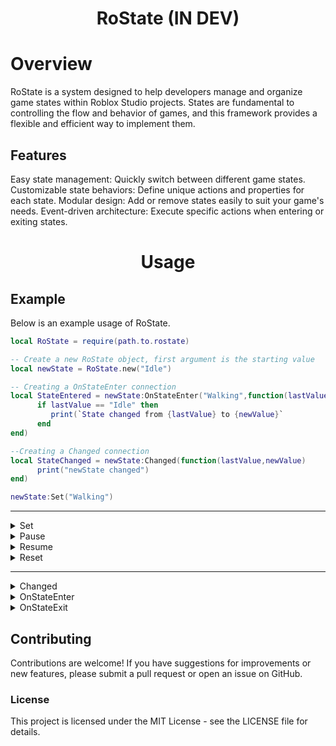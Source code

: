 <div align="center">
	<h1>RoState (IN DEV)</h1>
</div>

# Overview

RoState is a system designed to help developers manage and organize game states within Roblox Studio projects. States are fundamental to controlling the flow and behavior of games, and this framework provides a flexible and efficient way to implement them.

## Features

Easy state management: Quickly switch between different game states.
Customizable state behaviors: Define unique actions and properties for each state.
Modular design: Add or remove states easily to suit your game's needs.
Event-driven architecture: Execute specific actions when entering or exiting states.

<div align="center">
	<h1>Usage</h1>
</div>

## Example
Below is an example usage of RoState.

```lua
local RoState = require(path.to.rostate)

-- Create a new RoState object, first argument is the starting value
local newState = RoState.new("Idle")

-- Creating a OnStateEnter connection
local StateEntered = newState:OnStateEnter("Walking",function(lastValue,newValue)
      if lastValue == "Idle" then
         print(`State changed from {lastValue} to {newValue}`
      end
end)

--Creating a Changed connection
local StateChanged = newState:Changed(function(lastValue,newValue)
      print("newState changed")
end)

newState:Set("Walking")
```

--------------------------

<details>
    <summary>Set</summary>
    This function is used to set a state to any value.

```lua
local testState = RoState.new()

testState:Set("OwkSoCool") -- Change the value of the state

print(testState) -- Prints OwkSoCool
```
</details>


<details>
    <summary>Pause</summary>
    This function is used to pause a state. The first argument defines how many seconds the state will be paused.
			 Notice: If the first argument isnt sent then it wont be unpaused till state:Resume() is called.

```lua
local testState = RoState.new(1)

testState:Pause(5) -- Pause state 5 seconds

```
</details>

<details>
    <summary>Resume</summary>
    This function is used to resume a paused state.

```lua
local testState = RoState.new(1)

testState:Pause(5) -- Pause state 5 seconds

testState:Resume() -- Resume paused state

```
</details>

<details>
    <summary>Reset</summary>
    This function is used to reset a state to its original value.

```lua
local testState = RoState.new(1)

testState:Set(5)

testState:Set(3)

testState:Reset() -- Resets the state to original value

print(testState) -- Prints 5
```
</details>

--------------------------

<details>
    <summary>Changed</summary>
    This connection is fired when a state is changed.

```lua
local testState = RoState.new()

local connection = testState:Changed(function(lastValue,newValue)
    print(`State value changed to: {newValue}`)
end)

connection:Disconnect() -- Disconnects the connection we made earlier
```
</details>

<details>
    <summary>OnStateEnter</summary>
    This connection is fired when a specific state is entered.

```lua
local testState = RoState.new()

local connection = testState:OnStateEnter(stateEntered,function(lastValue,newValue)
    print(`Entered the state: {newValue}`)
end)

connection:Disconnect() -- Disconnects the connection we made earlier
```
</details>

<details>
    <summary>OnStateExit</summary>
    This connection is fired when a specific state is exited.

```lua
local testState = RoState.new()

local connection = testState:OnStateExit(stateExited,function(lastValue,newValue)
    print(`Exited the state: {lastValue}`)
end)

connection:Disconnect() -- Disconnects the connection we made earlier
```
</details>


## Contributing


Contributions are welcome! If you have suggestions for improvements or new features, please submit a pull request or open an issue on GitHub.

### License

This project is licensed under the MIT License - see the LICENSE file for details.


